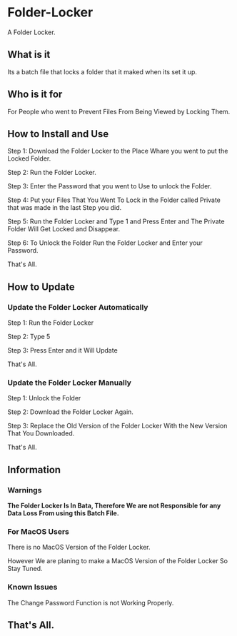 # Folder-Locker
A Folder Locker.
## What is it
Its a batch file that locks a folder that it maked when its set it up.
## Who is it for
For People who went to Prevent Files From Being Viewed by Locking Them.
## How to Install and Use
Step 1: Download the Folder Locker to the Place Whare you went to put the Locked Folder.

Step 2: Run the Folder Locker.

Step 3: Enter the Password that you went to Use to unlock the Folder.

Step 4: Put your Files That You Went To Lock in the Folder called Private that was made in the last Step you did.

Step 5: Run the Folder Locker and Type 1 and Press Enter and The Private Folder Will Get Locked and Disappear.

Step 6: To Unlock the Folder Run the Folder Locker and Enter your Password.

That's All.
## How to Update
### Update the Folder Locker Automatically
Step 1: Run the Folder Locker

Step 2: Type 5

Step 3: Press Enter and it Will Update

That's All.
### Update the Folder Locker Manually
Step 1: Unlock the Folder

Step 2: Download the Folder Locker Again.

Step 3: Replace the Old Version of the Folder Locker With the New Version That You Downloaded.

That's All.
## Information
### Warnings
**The Folder Locker Is In Bata, Therefore We are not Responsible for any Data Loss From using this Batch File.**
### For MacOS Users
There is no MacOS Version of the Folder Locker.

However We are planing to make a MacOS Version of the Folder Locker So Stay Tuned.
### Known Issues
The Change Password Function is not Working Properly.
## That's All.
